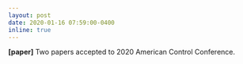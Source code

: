 ```yaml
---
layout: post
date: 2020-01-16 07:59:00-0400
inline: true
---
```


**[paper]** Two papers accepted to 2020 American Control Conference.
